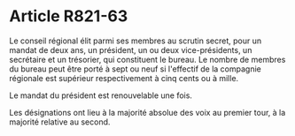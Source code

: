 # Article R821-63

Le conseil régional élit parmi ses membres au scrutin secret, pour un mandat de deux ans, un président, un ou deux vice-présidents, un secrétaire et un trésorier, qui constituent le bureau. Le nombre de membres du bureau peut être porté à sept ou neuf si l'effectif de la compagnie régionale est supérieur respectivement à cinq cents ou à mille.

Le mandat du président est renouvelable une fois.

Les désignations ont lieu à la majorité absolue des voix au premier tour, à la majorité relative au second.
